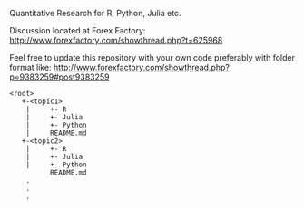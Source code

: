 Quantitative Research for R, Python, Julia etc.

Discussion located at Forex Factory:
http://www.forexfactory.com/showthread.php?t=625968

Feel free to update this repository with your own code preferably with folder format like:
http://www.forexfactory.com/showthread.php?p=9383259#post9383259

```
<root>
   +-<topic1>
    |     +- R
    |     +- Julia
    |     +- Python
    |     README.md
   +-<topic2>
    |     +- R
    |     +- Julia
    |     +- Python
          README.md
    .
    .
    .
```
